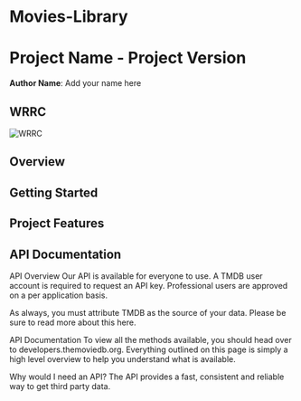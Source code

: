 # Movies-Library

# Project Name - Project Version

**Author Name**: Add your name here

## WRRC
![WRRC](./images/handDraw)

## Overview

## Getting Started
<!-- What are the steps that a user must take in order to build this app on their own machine and get it running? -->

## Project Features
<!-- What are the features included in you app -->

## API Documentation
<p>
API Overview
Our API is available for everyone to use. A TMDB user account is required to request an API key. Professional users are approved on a per application basis.

As always, you must attribute TMDB as the source of your data. Please be sure to read more about this here.

API Documentation
To view all the methods available, you should head over to developers.themoviedb.org. Everything outlined on this page is simply a high level overview to help you understand what is available.

Why would I need an API?
The API provides a fast, consistent and reliable way to get third party data.

